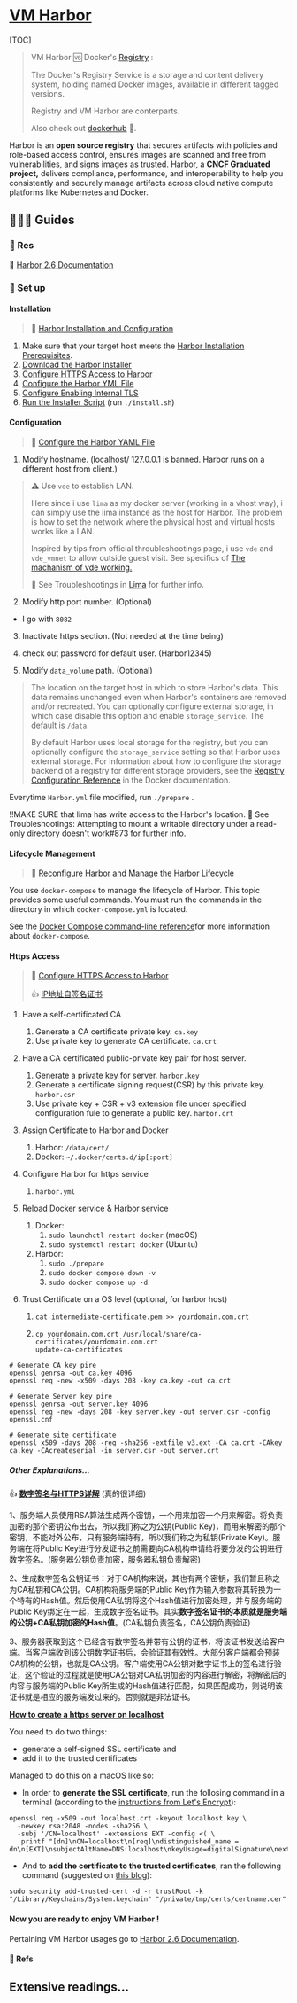 # [VM Harbor](https://goharbor.io)

[TOC]



> VM Harbor 🆚 Docker's [Registry](https://docs.docker.com/registry/introduction/) :
>
> The Docker's Registry Service is a storage and content delivery system, holding named Docker images, available in different tagged versions.
>
> Registry and VM Harbor are conterparts. 
>
> Also check out [dockerhub](www.hub.docker.com) 🐳.

Harbor is an **open source registry** that secures artifacts with policies and role-based access control, ensures images are scanned and free from vulnerabilities, and signs images as trusted. Harbor, a **CNCF Graduated project,** delivers compliance, performance, and interoperability to help you consistently and securely manage artifacts across cloud native compute platforms like Kubernetes and Docker.



## 🧑🏿‍🦯 Guides
### 💎 Res

📂 [Harbor 2.6 Documentation](https://goharbor.io/docs/2.6.0/)



### 🌈 Set up
#### Installation

> 📂 [Harbor Installation and Configuration](https://goharbor.io/docs/2.5.0/install-config/)



1. Make sure that your target host meets the [Harbor Installation Prerequisites](https://goharbor.io/docs/2.5.0/install-config/installation-prereqs/).
2. [Download the Harbor Installer](https://goharbor.io/docs/2.5.0/install-config/download-installer/)
3. [Configure HTTPS Access to Harbor](https://goharbor.io/docs/2.5.0/install-config/configure-https/)
4. [Configure the Harbor YML File](https://goharbor.io/docs/2.5.0/install-config/configure-yml-file/)
5. [Configure Enabling Internal TLS](https://goharbor.io/docs/2.5.0/install-config/configure-internal-tls/)
6. [Run the Installer Script](https://goharbor.io/docs/2.5.0/install-config/run-installer-script/) (run `./install.sh`)



#### Configuration

> 📂 [Configure the Harbor YAML File](https://goharbor.io/docs/1.10/install-config/configure-yml-file/)

1. Modify hostname. (localhost/ 127.0.0.1 is banned. Harbor runs on a different host from client.)

> ⚠️ Use `vde` to establish LAN. 
>
> Here since i use `lima` as my docker server (working in a vhost way), i can simply use the lima instance as the host for Harbor. The problem is how to set the network where the physical host and virtual hosts works like a LAN.
>
> Inspired by tips from official throubleshootings page, i use `vde` and `vde_vmnet` to allow outside guest visit. See specifics of [The machanism of vde working.](../Docker/Lima.md) 
>
> 👀 See Troubleshootings in [Lima](../Docker/Lima.md) for further info. 

2. Modify http port number. (Optional)

- I go with `8082`

3. Inactivate https section. (Not needed at the time being)

4. check out password for default user. (Harbor12345)

5. Modify `data_volume` path. (Optional)

> The location on the target host in which to store Harbor's data. This data remains unchanged even when Harbor's containers are removed and/or recreated. You can optionally configure external storage, in which case disable this option and enable `storage_service`. The default is `/data`.
>
> By default Harbor uses local storage for the registry, but you can optionally configure the `storage_service` setting so that Harbor uses external storage. For information about how to configure the storage backend of a registry for different storage providers, see the [Registry Configuration Reference](https://docs.docker.com/registry/configuration/#storage) in the Docker documentation. 



Everytime `Harbor.yml` file modified, run `./prepare` . 

‼️MAKE SURE that lima has write access to the Harbor's location.  👀 See Troubleshootings: Attempting to mount a writable directory under a read-only directory doesn't work#873 for further info. 



#### Lifecycle Management

> 📂 [Reconfigure Harbor and Manage the Harbor Lifecycle](https://goharbor.io/docs/2.2.0/install-config/reconfigure-manage-lifecycle/)

You use `docker-compose` to manage the lifecycle of Harbor. This topic provides some useful commands. You must run the commands in the directory in which `docker-compose.yml` is located.

See the [Docker Compose command-line reference](https://docs.docker.com/compose/reference/)for more information about `docker-compose`.



#### Https Access

> 📂 [Configure HTTPS Access to Harbor](https://goharbor.io/docs/2.5.0/install-config/configure-https/) 
>
>  👍 [IP地址自签名证书](https://www.cnblogs.com/dirigent/p/15246731.html) 

1. Have a self-certificated CA

   1. Generate a CA certificate private key. `ca.key`
   2. Use private key to generate CA certificate. `ca.crt`

2. Have a CA certificated public-private key pair for host server. 

   1. Generate a private key for server. `harbor.key`
   2. Generate a certificate signing request(CSR) by this private key. `harbor.csr`
   3. Use private key + CSR + v3 extension file under specified configuration fule to generate a public key. `harbor.crt`

3. Assign Certificate to Harbor and Docker

   1. Harbor: `/data/cert/`
   2. Docker: `~/.docker/certs.d/ip[:port]`

4. Configure Harbor for https service

   1. `harbor.yml`

5. Reload Docker service & Harbor service

   1. Docker:
      1. `sudo launchctl restart docker` (macOS)
      2. `sudo systemctl restart docker` (Ubuntu)
   2. Harbor:
      1. `sudo ./prepare`
      2. `sudo docker compose down -v`
      3. `sudo docker compose up -d`

6. Trust Certificate on a OS level (optional, for harbor host)

   1. `cat intermediate-certificate.pem >> yourdomain.com.crt`

   2. ```shell
      cp yourdomain.com.crt /usr/local/share/ca-certificates/yourdomain.com.crt 
      update-ca-certificates
      ```



```shell
# Generate CA key pire
openssl genrsa -out ca.key 4096
openssl req -new -x509 -days 208 -key ca.key -out ca.crt
 
# Generate Server key pire
openssl genrsa -out server.key 4096 
openssl req -new -days 208 -key server.key -out server.csr -config openssl.cnf 

# Generate site certificate
openssl x509 -days 208 -req -sha256 -extfile v3.ext -CA ca.crt -CAkey ca.key -CAcreateserial -in server.csr -out server.crt

```



##### Other Explanations...
👍 **[数字签名与HTTPS详解](https://www.cnblogs.com/rinack/p/10743355.html)** (真的很详细)

1、服务端人员使用RSA算法生成两个密钥，一个用来加密一个用来解密。将负责加密的那个密钥公布出去，所以我们称之为公钥(Public Key)，而用来解密的那个密钥，不能对外公布，只有服务端持有，所以我们称之为私钥(Private Key)。服务端在将Public Key进行分发证书之前需要向CA机构申请给将要分发的公钥进行数字签名。(服务器公钥负责加密，服务器私钥负责解密)

2、生成数字签名公钥证书：对于CA机构来说，其也有两个密钥，我们暂且称之为CA私钥和CA公钥。CA机构将服务端的Public Key作为输入参数将其转换为一个特有的Hash值。然后使用CA私钥将这个Hash值进行加密处理，并与服务端的Public Key绑定在一起，生成数字签名证书。其实**数字签名证书的本质就是服务端的公钥+CA私钥加密的Hash值**。(CA私钥负责签名，CA公钥负责验证)

3、服务器获取到这个已经含有数字签名并带有公钥的证书，将该证书发送给客户端。当客户端收到该公钥数字证书后，会验证其有效性。大部分客户端都会预装CA机构的公钥，也就是CA公钥。客户端使用CA公钥对数字证书上的签名进行验证，这个验证的过程就是使用CA公钥对CA私钥加密的内容进行解密，将解密后的内容与服务端的Public Key所生成的Hash值进行匹配，如果匹配成功，则说明该证书就是相应的服务端发过来的。否则就是非法证书。



**[How to create a https server on localhost](https://stackoverflow.com/questions/43677457/how-to-create-a-https-server-on-localhost)** 

You need to do two things: 

- generate a self-signed SSL certificate and 
- add it to the trusted certificates

Managed to do this on a macOS like so:

- In order to **generate the SSL certificate**, run the follosing command in a terminal (according to the [instructions from Let's Encrypt](https://letsencrypt.org/docs/certificates-for-localhost/)):

```shell
openssl req -x509 -out localhost.crt -keyout localhost.key \
  -newkey rsa:2048 -nodes -sha256 \
  -subj '/CN=localhost' -extensions EXT -config <( \
   printf "[dn]\nCN=localhost\n[req]\ndistinguished_name = dn\n[EXT]\nsubjectAltName=DNS:localhost\nkeyUsage=digitalSignature\nextendedKeyUsage=serverAuth")
```

- And to **add the certificate to the trusted certificates**, ran the following command (suggested on [this blog](https://derflounder.wordpress.com/2011/03/13/adding-new-trusted-root-certificates-to-system-keychain/)):

```shell
sudo security add-trusted-cert -d -r trustRoot -k "/Library/Keychains/System.keychain" "/private/tmp/certs/certname.cer"
```


#### Now you are ready to enjoy VM Harbor !
Pertaining VM Harbor usages go to [Harbor 2.6 Documentation](https://goharbor.io/docs/2.6.0/).


#### 🔗 Refs
[Harbor： Harbor卸载安装及基本使用教程]:https://blog.csdn.net/qq_42428264/article/details/120641414
[failed to login harbor dashboard #13630]:https://github.com/goharbor/harbor/issues/13630
[Harbor安装与配置及Https（包教包会）]:https://blog.csdn.net/JENREY/article/details/123360248
[Troubleshooting Harbor Installation]:https://goharbor.io/docs/1.10/install-config/troubleshoot-installation/#https





## Extensive readings...

